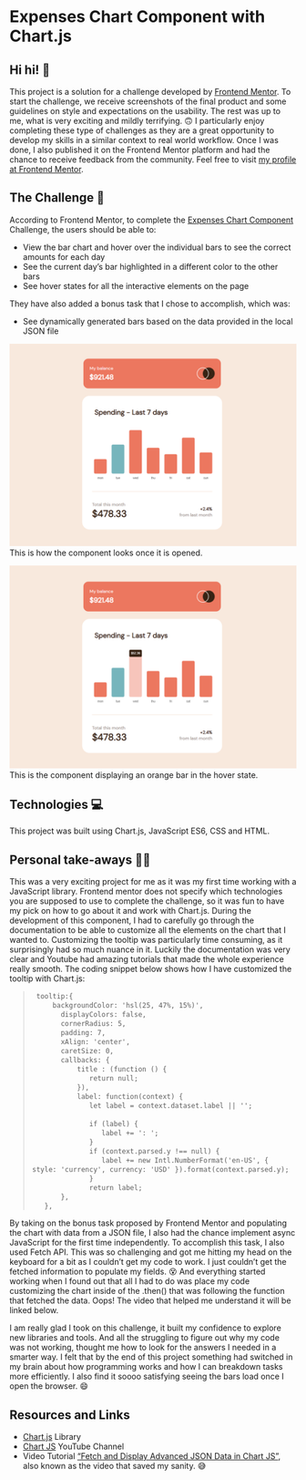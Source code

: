 # Expenses Chart Component with Chart.js

## Hi hi! 👋

This project is a solution for a challenge developed by [Frontend Mentor](https://www.frontendmentor.io). To start the challenge, we receive screenshots of the final product and some guidelines on style and expectations on the usability. The rest was up to me, what is very exciting and mildly terrifying. 🙃
I particularly enjoy completing these type of challenges as they are a great opportunity to develop my skills in a similar context to real world workflow. Once I was done, I also published it on the Frontend Mentor platform and had the chance to receive feedback from the community. Feel free to visit [my profile at Frontend Mentor]( https://www.frontendmentor.io/profile/ga-bri-ela). 

## The Challenge 🧩

According to Frontend Mentor, to complete the [Expenses Chart Component]( https://www.frontendmentor.io/challenges/expenses-chart-component-e7yJBUdjwt) Challenge, the users should be able to:
-	View the bar chart and hover over the individual bars to see the correct amounts for each day
-	See the current day’s bar highlighted in a different color to the other bars
-	See hover states for all the interactive elements on the page

They have also added a bonus task that I chose to accomplish, which was:

-	See dynamically generated bars based on the data provided in the local JSON file

![screenshot of the component](https://github.com/ga-bri-ela/Expenses-Chart-Component-with-Chart.js/blob/main/expenses-%20screenshot%20one.png?raw=true)
This is how the component looks once it is opened.


![screenshot of the component with a hovering state](https://github.com/ga-bri-ela/Expenses-Chart-Component-with-Chart.js/blob/main/expenses-%20screenshot%20two.png?raw=true)
This is the component displaying an orange bar in the hover state.

## Technologies 💻

This project was built using Chart.js, JavaScript ES6, CSS and HTML.

## Personal take-aways 👩‍💻

This was a very exciting project for me as it was my first time working with a JavaScript library. Frontend mentor does not specify which technologies you are supposed to use to complete the challenge, so it was fun to have my pick on how to go about it and work with Chart.js. During the development of this component, I had to carefully go through the documentation to be able to customize all the elements on the chart that I wanted to. Customizing the tooltip was particularly time consuming, as it surprisingly had so much nuance in it. Luckily the documentation was very clear and Youtube had amazing tutorials that made the whole experience really smooth. The coding snippet below shows how I have customized the tooltip with Chart.js:
>      tooltip:{                    
>          backgroundColor: 'hsl(25, 47%, 15%)', 
>	         displayColors: false,
>	         cornerRadius: 5,
>	         padding: 7,
>	         xAlign: 'center',
>	         caretSize: 0,
>	         callbacks: {
>	             title : (function () {
>	                return null;
>	             }),
>	             label: function(context) {
>	                let label = context.dataset.label || '';
>	    
>	                if (label) {
>	                   label += ': ';
>	                }
>	                if (context.parsed.y !== null) {
>	                   label += new Intl.NumberFormat('en-US', { style: 'currency', currency: 'USD' }).format(context.parsed.y);
>	                }
>	                return label;
>	         },
>	     }, 


By taking on the bonus task proposed by Frontend Mentor and populating the chart with data from a JSON file, I also had the chance implement async JavaScript for the first time independently. To accomplish this task, I also used Fetch API. This was so challenging and got me hitting my head on the keyboard for a bit as I couldn’t get my code to work. I just couldn’t get the fetched information to populate my fields. 😵
And everything started working when I found out that all I had to do was place my code customizing the chart inside of the .then() that was following the function that fetched the data. Oops! The video that helped me understand it will be linked below. 

I am really glad I took on this challenge, it built my confidence to explore new libraries and tools. And all the struggling to figure out why my code was not working, thought me how to look for the answers I needed in a smarter way. I felt that by the end of this project something had switched in my brain about how programming works and how I can breakdown tasks more efficiently. I also find it soooo satisfying seeing the bars load once I open the browser. 😄

## Resources and Links 
-	[Chart.js](https://www.chartjs.org/) Library
-	[Chart JS](https://www.youtube.com/c/ChartJS-tutorials) YouTube Channel
-	Video Tutorial [“Fetch and Display Advanced JSON Data in Chart JS”]( https://www.youtube.com/watch?v=mw5i_QGDomw&t=949s), also known as the video that saved my sanity. 😅
